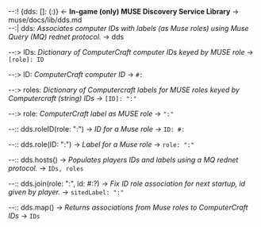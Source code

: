 --:! {dds: []: (:)} <- **In-game (only) MUSE Discovery Service Library** -> muse/docs/lib/dds.md      
--:| dds: _Associates computer IDs with labels (as Muse roles) using Muse Query (MQ) rednet protocol._ -> dds  

--:> IDs: _Dictionary of ComputerCraft computer IDs keyed by MUSE role_ -> `[role]: ID`  

--:> ID: _ComputerCraft computer ID_ -> `#:`  

--:> roles: _Dictionary of Computercraft labels for MUSE roles keyed by Computercraft (string) IDs_ -> `[ID]: ":"`  

--:> role: _ComputerCraft label as MUSE role_ -> `":"`  

--:: dds.roleID(role: ":") -> _ID for a Muse role_ -> `ID: #:`   

--:: dds.role(ID: ":") ->  _Label for a Muse role_ -> `role: ":"`  

--:: dds.hosts() -> _Populates players IDs and labels using a MQ rednet protocol._ -> `IDs, roles`  

--:: dds.join(role: ":", id: #:?) -> _Fix ID role association for next startup, id given by player._ -> `sitedLabel: ":"`  

--:: dds.map() -> _Returns associations from Muse roles to ComputerCraft IDs_ -> `IDs`  